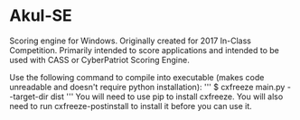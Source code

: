 # Akul-SE
Scoring engine for Windows. Originally created for 2017 In-Class Competition. Primarily intended to score applications and intended to be used with CASS or CyberPatriot Scoring Engine.

Use the following command to compile into executable (makes code unreadable and doesn't require python installation):
'''
$ cxfreeze main.py --target-dir dist
'''
You will need to use pip to install cxfreeze. You will also need to run cxfreeze-postinstall to install it before you can use it.
